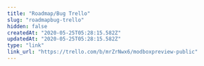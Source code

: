 ```yaml
---
title: "Roadmap/Bug Trello"
slug: "roadmapbug-trello"
hidden: false
createdAt: "2020-05-25T05:28:15.582Z"
updatedAt: "2020-05-25T05:28:15.582Z"
type: "link"
link_url: "https://trello.com/b/mrZrNwx6/modboxpreview-public"
---
```

